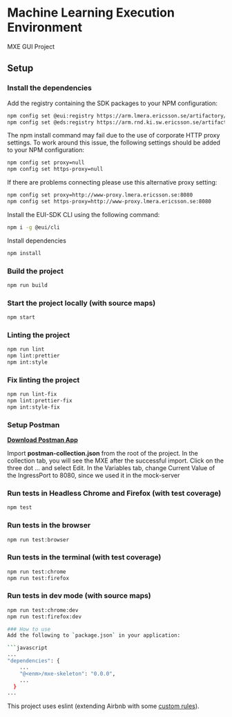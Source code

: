 # Machine Learning Execution Environment

MXE GUI Project

## Setup

### Install the dependencies

Add the registry containing the SDK packages to your NPM configuration:

```bash
npm config set @eui:registry https://arm.lmera.ericsson.se/artifactory/api/npm/proj-e-uisdk-npm-local/
npm config set @eds:registry https://arm.rnd.ki.sw.ericsson.se/artifactory/api/npm/proj-eds-npm-local/
```

The npm install command may fail due to the use of corporate HTTP proxy settings. To work around this issue, the following settings should be added to your NPM configuration:

```bash
npm config set proxy=null
npm config set https-proxy=null
```

If there are problems connecting please use this alternative proxy setting:

```bash
npm config set proxy=http://www-proxy.lmera.ericsson.se:8080
npm config set https-proxy=http://www-proxy.lmera.ericsson.se:8080
```

Install the EUI-SDK CLI using the following command:

```bash
npm i -g @eui/cli
```

Install dependencies

```bash
npm install
```

### Build the project

```bash
npm run build
```

### Start the project locally (with source maps)

```bash
npm start
```

### Linting the project

```bash
npm run lint
npm lint:prettier
npm int:style
```

### Fix linting the project

```bash
npm run lint-fix
npm lint:prettier-fix
npm int:style-fix
```

### Setup Postman

**[Download Postman App](https://www.getpostman.com/downloads/)**

Import **postman-collection.json** from the root of the project.
In the collection tab, you will see the MXE after the successful import.
Click on the three dot ... and select Edit.
In the Variables tab, change Current Value of the IngressPort to 8080, since we used it in the mock-server

### Run tests in Headless Chrome and Firefox (with test coverage)

```bash
npm test
```

### Run tests in the browser

```bash
npm run test:browser
```

### Run tests in the terminal (with test coverage)

```bash
npm run test:chrome
npm run test:firefox
```

### Run tests in dev mode (with source maps)

````bash
npm run test:chrome:dev
npm run test:firefox:dev

### How to use
Add the following to `package.json` in your application:

```javascript
...
"dependencies": {
    ...
    "@<enm>/mxe-skeleton": "0.0.0",
    ...
  }
...
````

This project uses eslint (extending Airbnb with some [custom rules](.eslintrc.js)).
